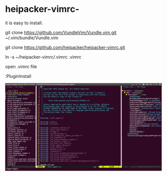# heipacker-vimrc-

it is easy to install.

git clone https://github.com/VundleVim/Vundle.vim.git ~/.vim/bundle/Vundle.vim

git clone https://github.com/heipacker/heipacker-vimrc.git

ln -s ~/heipacker-vimrc/.vimrc .vimrc

open .vimrc file

:PluginInstall

![image](https://github.com/heipacker/heipacker-vimrc/blob/master/screenshots/vim-screenshot.png)
